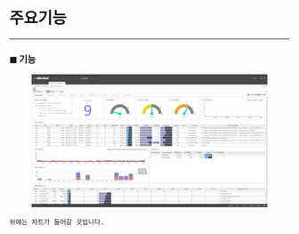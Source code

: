 # 주요기능

***

### ◼ 기능

<figure><img src="../.gitbook/assets/fullSnapshot.png" alt=""><figcaption></figcaption></figure>

```
위에는 차트가 들어갈 곳입니다.
```

